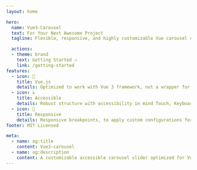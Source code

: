 ```yaml
---
layout: home

hero:
  name: Vue3-Carousel
  text: For Your Next Awesome Project
  tagline: Flexible, responsive, and highly customizable Vue carousel component to suit almost all your use cases

  actions:
  - theme: brand
    text: Getting Started →
    link: /getting-started
features:
  - icon: 🧁
    title: Vue.js
    details: Optimized to work with Vue 3 framework, not a wrapper for another library.
  - icon: ♿
    title: Accessible
    details: Robust structure with accessibility in mind Touch, Keyboard, Mouse Wheel, and Navigation support.
  - icon: 📱
    title: Responsive
    details: Responsive breakpoints, to apply custom configurations for each screen size.
footer: MIT Licensed

meta:
  - name: og:title
    content: Vue3-carousel
  - name: og:description
    content: A customizable accessible carousel slider optimized for Vue 3
---
```

